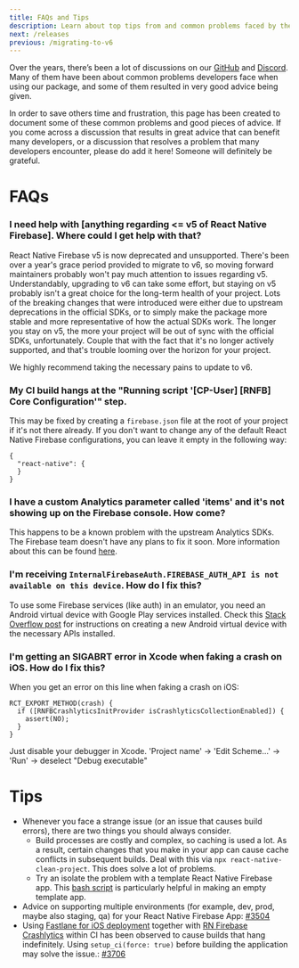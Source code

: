```yaml
---
title: FAQs and Tips
description: Learn about top tips from and common problems faced by the React Native Firebase community.
next: /releases
previous: /migrating-to-v6
---
```


Over the years, there’s been a lot of discussions on our [GitHub](https://github.com/invertase/react-native-firebase) and [Discord](https://invertase.link/discord). Many of them have been about common problems developers face when using our package, and some of them resulted in very good advice being given.

In order to save others time and frustration, this page has been created to document some of these common problems and good pieces of advice.
If you come across a discussion that results in great advice that can benefit many developers, or a discussion that resolves a problem that many developers encounter, please do add it here! Someone will definitely be grateful.

# FAQs

### I need help with [anything regarding <= v5 of React Native Firebase]. Where could I get help with that?

React Native Firebase v5 is now deprecated and unsupported. There's been over a year's grace period provided to migrate to v6, so moving forward maintainers probably won't pay much attention to issues regarding v5. Understandably, upgrading to v6 can take some effort, but staying on v5 probably isn't a great choice for the long-term health of your project.
Lots of the breaking changes that were introduced were either due to upstream deprecations in the official SDKs, or to simply make the package more stable and more representative of how the actual SDKs work.
The longer you stay on v5, the more your project will be out of sync with the official SDKs, unfortunately. Couple that with the fact that it's no longer actively supported, and that's trouble looming over the horizon for your project.

We highly recommend taking the necessary pains to update to v6.

### My CI build hangs at the "Running script '[CP-User] [RNFB] Core Configuration'" step. 

This may be fixed by creating a `firebase.json` file at the root of your project if it's not there already. If you don't want to change any of the default React Native Firebase configurations, you can leave it empty in the following way: 

```
{
  "react-native": {
  }
}
```


### I have a custom Analytics parameter called 'items' and it's not showing up on the Firebase console. How come?

This happens to be a known problem with the upstream Analytics SDKs. The Firebase team doesn't have any plans to fix it soon. More information about this can be found [here](https://github.com/invertase/react-native-firebase/issues/4018#issuecomment-682174087).


### I'm receiving `InternalFirebaseAuth.FIREBASE_AUTH_API is not available on this device`. How do I fix this?

To use some Firebase services (like auth) in an emulator, you need an Android virtual device with Google Play services installed. Check this [Stack Overflow post](https://stackoverflow.com/a/46246782/2275865) for instructions on creating a new Android virtual device with the necessary APIs installed.

### I'm getting an SIGABRT error in Xcode when faking a crash on iOS. How do I fix this?

When you get an error on this line when faking a crash on iOS: 
```
RCT_EXPORT_METHOD(crash) {
  if ([RNFBCrashlyticsInitProvider isCrashlyticsCollectionEnabled]) {
    assert(NO);
  }
}
```
Just disable your debugger in Xcode. 'Project name' -> 'Edit Scheme...' -> 'Run' -> deselect "Debug executable"

# Tips

- Whenever you face a strange issue (or an issue that causes build errors), there are two things you should always consider.
  - Build processes are costly and complex, so caching is used a lot. As a result, certain changes that you make in your app can cause cache conflicts in subsequent builds. Deal with this via `npx react-native-clean-project`. This does solve a lot of problems.
  - Try an isolate the problem with a template React Native Firebase app. This [bash script](https://github.com/mikehardy/rnfbdemo/blob/master/make-demo.sh) is particularly helpful in making an empty template app.
- Advice on supporting multiple environments (for example, dev, prod, maybe also staging, qa) for your React Native Firebase App: [#3504](https://github.com/invertase/react-native-firebase/issues/3504)
- Using [Fastlane for iOS deployment](https://docs.fastlane.tools/getting-started/ios) together with [RN Firebase Crashlytics](https://rnfirebase.io/crashlytics/usage) within CI has been observed to cause builds that hang indefinitely. Using `setup_ci(force: true)` before building the application may solve the issue.: [#3706](https://github.com/invertase/react-native-firebase/issues/3706)
